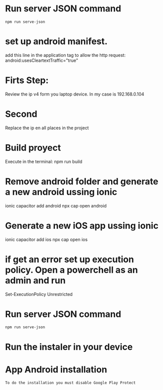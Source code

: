 # Run server JSON command
    npm run serve-json
# set up android manifest.    
add this line in the application tag to allow the http request:
android:usesCleartextTraffic="true"

# Firts Step:
Review the ip v4 form you laptop device. In my case is 192.168.0.104
# Second
Replace the ip en all places in the project


# Build proyect
Execute in the terminal:  npm run build
# Remove android folder and generate a new android ussing ionic
ionic capacitor add android
npx cap open android

# Generate a new iOS app ussing ionic
ionic capacitor add ios
npx cap open ios

# if get an error set up execution policy. Open a powerchell as an admin and run
Set-ExecutionPolicy Unrestricted
# Run server JSON command
    npm run serve-json
# Run the instaler in your device

# App Android installation
    To do the installation you must disable Google Play Protect